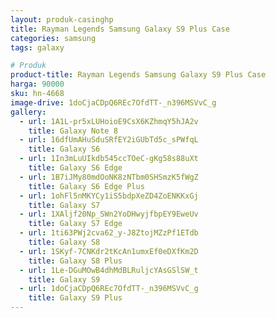 ```yaml
---
layout: produk-casinghp
title: Rayman Legends Samsung Galaxy S9 Plus Case
categories: samsung
tags: galaxy

# Produk
product-title: Rayman Legends Samsung Galaxy S9 Plus Case
harga: 90000
sku: hn-4668
image-drive: 1doCjaCDpQ6REc7OfdTT-_n396MSVvC_g
gallery:
  - url: 1A1L-pr5xLUHoioE9CsX6KZhmqY5hJA2v
    title: Galaxy Note 8
  - url: 16dfUmAHuSduSRfEY2iGUbTd5c_sPWfqL
    title: Galaxy S6
  - url: 1In3mLuUIkdb545ccTOeC-gKg58s88uXt
    title: Galaxy S6 Edge
  - url: 1B7iJMy80mdOoNK8zNTbm0SHSmzK5fWgZ
    title: Galaxy S6 Edge Plus
  - url: 1ohFl5nMKYCy1iS5bdpXeZD4ZoENKKxGj
    title: Galaxy S7
  - url: 1XAljf20Np_SWn2YoDHwyjfbpEY9EweUv
    title: Galaxy S7 Edge
  - url: 1ti63PWj2cva62_y-J8ZtojMZzPf1ETdb
    title: Galaxy S8
  - url: 1SKyf-7CNKdr2tKcAn1umxEf0eDXfKm2D
    title: Galaxy S8 Plus
  - url: 1Le-DGuMOwB4dhMdBLRuljcYAsGSlSW_t
    title: Galaxy S9
  - url: 1doCjaCDpQ6REc7OfdTT-_n396MSVvC_g
    title: Galaxy S9 Plus
---
```

